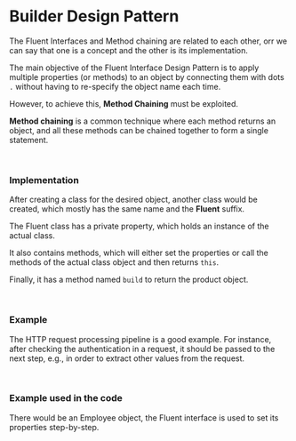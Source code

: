 <h1>Builder Design Pattern</h1>

<p>The Fluent Interfaces and Method chaining are related to each other, orr we can say that one is a concept and the other is its implementation.</p>
<p>The main objective of the Fluent Interface Design Pattern is to apply multiple properties (or methods) to an object by connecting them with dots <code>.</code> without having to re-specify the object name each time.</p>
<p>However, to achieve this, <strong>Method Chaining</strong> must be exploited.</p>
<p><strong>Method chaining</strong> is a common technique where each method returns an object, and all these methods can be chained together to form a single statement.</p>

<br />

<h3><strong>Implementation</strong></h3>

<p>After creating a class for the desired object, another class would be created, which mostly has the same name and the <strong>Fluent</strong> suffix.</p>
<p>The Fluent class has a private property, which holds an instance of the actual class.</p>
<p>It also contains methods, which will either set the properties or call the methods of the actual class object and then returns <code>this</code>.</p>
<p>Finally, it has a method named <code>build</code> to return the product object.</p>

<br />

<h3><strong>Example</strong></h3>

<p>The HTTP request processing pipeline is a good example. For instance, after checking the authentication in a request, it should be passed to the next step, e.g., in order to extract other values from the request.</p>

<br />

<h3><strong>Example used in the code</strong></h3>
<p>There would be an Employee object, the Fluent interface is used to set its properties step-by-step.</p>